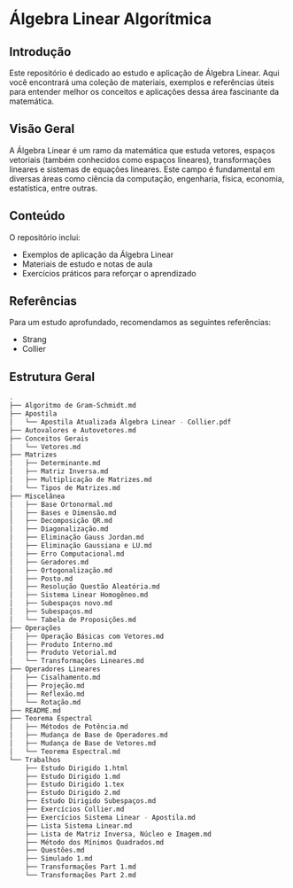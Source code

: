 # Álgebra Linear Algorítmica

## Introdução

Este repositório é dedicado ao estudo e aplicação de Álgebra Linear. Aqui você encontrará uma coleção de materiais, exemplos e referências úteis para entender melhor os conceitos e aplicações dessa área fascinante da matemática.

## Visão Geral

A Álgebra Linear é um ramo da matemática que estuda vetores, espaços vetoriais (também conhecidos como espaços lineares), transformações lineares e sistemas de equações lineares. Este campo é fundamental em diversas áreas como ciência da computação, engenharia, física, economia, estatística, entre outras.

## Conteúdo

O repositório inclui:

- Exemplos de aplicação da Álgebra Linear
- Materiais de estudo e notas de aula
- Exercícios práticos para reforçar o aprendizado

## Referências

Para um estudo aprofundado, recomendamos as seguintes referências:

- Strang
- Collier

## Estrutura Geral

```zsh
.
├── Algoritmo de Gram-Schmidt.md
├── Apostila
│   └── Apostila Atualizada Álgebra Linear - Collier.pdf
├── Autovalores e Autovetores.md
├── Conceitos Gerais
│   └── Vetores.md
├── Matrizes
│   ├── Determinante.md
│   ├── Matriz Inversa.md
│   ├── Multiplicação de Matrizes.md
│   └── Tipos de Matrizes.md
├── Miscelânea
│   ├── Base Ortonormal.md
│   ├── Bases e Dimensão.md
│   ├── Decomposição QR.md
│   ├── Diagonalização.md
│   ├── Eliminação Gauss Jordan.md
│   ├── Eliminação Gaussiana e LU.md
│   ├── Erro Computacional.md
│   ├── Geradores.md
│   ├── Ortogonalização.md
│   ├── Posto.md
│   ├── Resolução Questão Aleatória.md
│   ├── Sistema Linear Homogêneo.md
│   ├── Subespaços novo.md
│   ├── Subespaços.md
│   └── Tabela de Proposições.md
├── Operações
│   ├── Operação Básicas com Vetores.md
│   ├── Produto Interno.md
│   ├── Produto Vetorial.md
│   └── Transformações Lineares.md
├── Operadores Lineares
│   ├── Cisalhamento.md
│   ├── Projeção.md
│   ├── Reflexão.md
│   └── Rotação.md
├── README.md
├── Teorema Espectral
│   ├── Métodos de Potência.md
│   ├── Mudança de Base de Operadores.md
│   ├── Mudança de Base de Vetores.md
│   └── Teorema Espectral.md
└── Trabalhos
    ├── Estudo Dirigido 1.html
    ├── Estudo Dirigido 1.md
    ├── Estudo Dirigido 1.tex
    ├── Estudo Dirigido 2.md
    ├── Estudo Dirigido Subespaços.md
    ├── Exercícios Collier.md
    ├── Exercícios Sistema Linear - Apostila.md
    ├── Lista Sistema Linear.md
    ├── Lista de Matriz Inversa, Núcleo e Imagem.md
    ├── Método dos Mínimos Quadrados.md
    ├── Questões.md
    ├── Simulado 1.md
    ├── Transformações Part 1.md
    └── Transformações Part 2.md
```